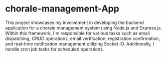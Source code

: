 # chorale-management-App


This project showcases my involvement in developing the backend application for a chorale management system using Node.js and Express.js. Within this framework, I'm responsible for various tasks such as email dispatching, CRUD operations, email verification, registration confirmation, and real-time notification management utilizing Socket.IO. Additionally, I handle cron job tasks for scheduled operations.
